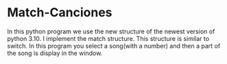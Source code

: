 # Match-Canciones
In this python program we use the new structure of the newest version of python 3.10. I implement the match structure. This structure is similar to switch.
In this program you select a song(with a number) and then a part of the song is display in the window.

